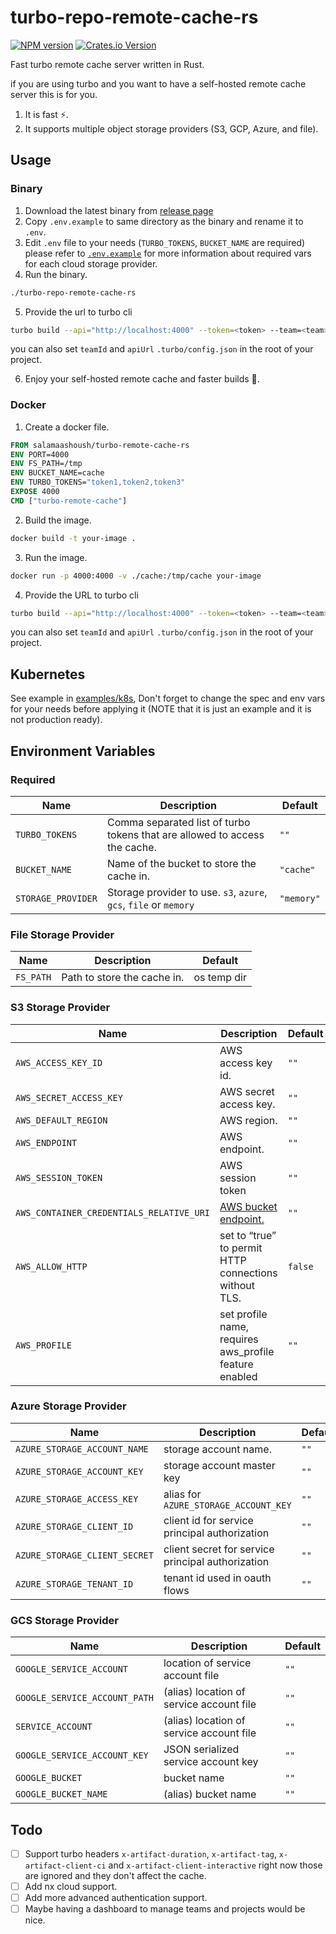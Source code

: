 # turbo-repo-remote-cache-rs

<span class="badge-npmversion"><a href="https://npmjs.org/package/turbo-remote-cache-rs" title="View this project on NPM"><img src="https://img.shields.io/npm/v/turbo-remote-cache-rs.svg" alt="NPM version" /></a></span>
<span class="badge-crates"><a href="https://crates.io/crates/turbo-remote-cache-rs" title="View this project on Crates.io"><img alt="Crates.io Version" src="https://img.shields.io/crates/v/turbo-remote-cache-rs"></a></span>

Fast turbo remote cache server written in Rust.

if you are using turbo and you want to have a self-hosted remote cache server this is for you.

1. It is fast ⚡️.
2. It supports multiple object storage providers (S3, GCP, Azure, and file).

## Usage

### Binary

1. Download the latest binary from [release page](https://github.com/salamaashoush/turbo-remote-cache-rs/releases)
2. Copy `.env.example` to same directory as the binary and rename it to `.env`.
3. Edit `.env` file to your needs (`TURBO_TOKENS`, `BUCKET_NAME` are required) please refer to [`.env.example`](./.env.example) for more information about required vars for each cloud storage provider.
4. Run the binary.

```bash
./turbo-repo-remote-cache-rs
```

5. Provide the url to turbo cli

```bash
turbo build --api="http://localhost:4000" --token=<token> --team=<team>
```

you can also set `teamId` and `apiUrl` `.turbo/config.json` in the root of your project.

6. Enjoy your self-hosted remote cache and faster builds 🚀.

### Docker

1. Create a docker file.

```Dockerfile
FROM salamaashoush/turbo-remote-cache-rs
ENV PORT=4000
ENV FS_PATH=/tmp
ENV BUCKET_NAME=cache
ENV TURBO_TOKENS="token1,token2,token3"
EXPOSE 4000
CMD ["turbo-remote-cache"]
```

2. Build the image.

```bash
docker build -t your-image .
```

3. Run the image.

```bash
docker run -p 4000:4000 -v ./cache:/tmp/cache your-image
```

4. Provide the URL to turbo cli

```bash
turbo build --api="http://localhost:4000" --token=<token> --team=<team>
```

you can also set `teamId` and `apiUrl` `.turbo/config.json` in the root of your project.

## Kubernetes

See example in [examples/k8s](./examples/k8s), Don't forget to change the spec and env vars for your needs before applying it (NOTE that it is just an example and it is not production ready).

## Environment Variables

### Required

| Name               | Description                                                                | Default    |
| ------------------ | -------------------------------------------------------------------------- | ---------- |
| `TURBO_TOKENS`     | Comma separated list of turbo tokens that are allowed to access the cache. | `""`       |
| `BUCKET_NAME`      | Name of the bucket to store the cache in.                                  | `"cache"`  |
| `STORAGE_PROVIDER` | Storage provider to use. `s3`, `azure`, `gcs`, `file` or `memory`          | `"memory"` |

### File Storage Provider

| Name      | Description                 | Default     |
| --------- | --------------------------- | ----------- |
| `FS_PATH` | Path to store the cache in. | os temp dir |

### S3 Storage Provider

| Name                                     | Description                                                                                             | Default |
| ---------------------------------------- | ------------------------------------------------------------------------------------------------------- | ------- |
| `AWS_ACCESS_KEY_ID`                      | AWS access key id.                                                                                      | `""`    |
| `AWS_SECRET_ACCESS_KEY`                  | AWS secret access key.                                                                                  | `""`    |
| `AWS_DEFAULT_REGION`                     | AWS region.                                                                                             | `""`    |
| `AWS_ENDPOINT`                           | AWS endpoint.                                                                                           | `""`    |
| `AWS_SESSION_TOKEN`                      | AWS session token                                                                                       | `""`    |
| `AWS_CONTAINER_CREDENTIALS_RELATIVE_URI` | [AWS bucket endpoint.](https://docs.aws.amazon.com/AmazonECS/latest/developerguide/task-iam-roles.html) | `""`    |
| `AWS_ALLOW_HTTP`                         | set to “true” to permit HTTP connections without TLS.                                                   | `false` |
| `AWS_PROFILE`                            | set profile name, requires aws_profile feature enabled                                                  | `""`    |

### Azure Storage Provider

| Name                          | Description                                       | Default |
| ----------------------------- | ------------------------------------------------- | ------- |
| `AZURE_STORAGE_ACCOUNT_NAME`  | storage account name.                             | `""`    |
| `AZURE_STORAGE_ACCOUNT_KEY`   | storage account master key                        | `""`    |
| `AZURE_STORAGE_ACCESS_KEY`    | alias for `AZURE_STORAGE_ACCOUNT_KEY`             | `""`    |
| `AZURE_STORAGE_CLIENT_ID`     | client id for service principal authorization     | `""`    |
| `AZURE_STORAGE_CLIENT_SECRET` | client secret for service principal authorization | `""`    |
| `AZURE_STORAGE_TENANT_ID`     | tenant id used in oauth flows                     | `""`    |

### GCS Storage Provider

| Name                          | Description                              | Default |
| ----------------------------- | ---------------------------------------- | ------- |
| `GOOGLE_SERVICE_ACCOUNT`      | location of service account file         | `""`    |
| `GOOGLE_SERVICE_ACCOUNT_PATH` | (alias) location of service account file | `""`    |
| `SERVICE_ACCOUNT`             | (alias) location of service account file | `""`    |
| `GOOGLE_SERVICE_ACCOUNT_KEY`  | JSON serialized service account key      | `""`    |
| `GOOGLE_BUCKET`               | bucket name                              | `""`    |
| `GOOGLE_BUCKET_NAME`          | (alias) bucket name                      | `""`    |

## Todo

- [ ] Support turbo headers `x-artifact-duration`, `x-artifact-tag`, `x-artifact-client-ci` and `x-artifact-client-interactive` right now those are ignored and they don't affect the cache.
- [ ] Add nx cloud support.
- [ ] Add more advanced authentication support.
- [ ] Maybe having a dashboard to manage teams and projects would be nice.
